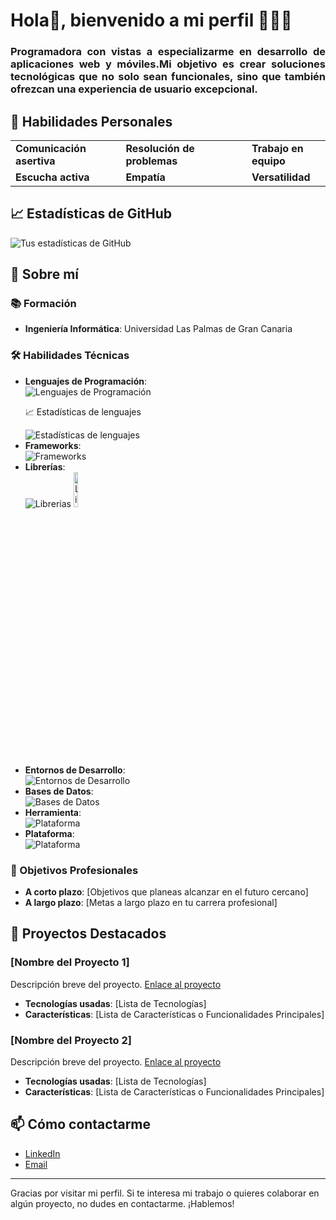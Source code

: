 <h1>Hola👋, bienvenido a mi perfil 🙋🏽‍♀️</h1>

<h3 align="justify">
    Programadora con vistas a especializarme en desarrollo de aplicaciones web y móviles.Mi objetivo es crear soluciones tecnológicas que no solo sean funcionales, sino que también ofrezcan una experiencia de usuario excepcional.
</h3>

<h2>🌟 Habilidades Personales</h2>

<table>
  <tr>
    <td width="35%">
      <strong>Comunicación asertiva</strong>
    </td>  
    <td width="40%">
      <strong>Resolución de problemas</strong>
    </td> 
    <td width="40%">
      <strong>Trabajo en equipo</strong>
    </td>
  </tr>

  <tr>
    <td width="30%">
      <strong>Escucha activa</strong>
    </td>
    <td width="30%">
      <strong>Empatía</strong>
    </td>
    <td width="30%">
      <strong>Versatilidad</strong>
    </td>
  </tr>
</table>  

<h2>📈 Estadísticas de GitHub</h2>

<img src="https://github-readme-stats-eight-theta.vercel.app/api?username=AnaSantana016&show_icons=true&theme=algolia&include_all_commits=true&count_private=true" alt="Tus estadísticas de GitHub">

<h2>🚀 Sobre mí</h2>

<h3>📚 Formación</h3>
<ul>
  <li>
    <strong>Ingeniería Informática</strong>: Universidad Las Palmas de Gran Canaria
  </li>
</ul>

<h3>🛠️ Habilidades Técnicas</h3>
<ul>
  
  <li> <strong>Lenguajes de Programación</strong>: 
    <div>
      <img src="https://skillicons.dev/icons?i=js,html,css,ts,py,java,bash,r,c,cs,kotlin" alt="Lenguajes de Programación">
    </div>
    <p>📈 Estadísticas de lenguajes</p>
    <img src="https://github-readme-stats.vercel.app/api/top-langs/?username=AnaSantana016&langs_count=30&title_color=0891b2&text_color=ffffff&icon_color=0891b2&bg_color=1c1917&hide_border=true&locale=en&custom_title=Top%20%Languages" alt="Estadísticas de lenguajes">
  </li>
  
  <li> <strong>Frameworks</strong>:
    <div>
      <img src="https://skillicons.dev/icons?i=angular,bootstrap" alt="Frameworks">
    </div>
  </li>

  <li> <strong>Librerías</strong>: 
    <div>
      <img src="https://skillicons.dev/icons?i=pytorch,tensorflow,threejs,jquery,opencv" alt="Librerias">
      <img src="https://i.imgur.com/7r08TpW.png" width="12%" alt="Libreria opengl">
    </div>
  </li>

  <li><strong>Entornos de Desarrollo</strong>: 
    <div>
      <img src="https://skillicons.dev/icons?i=androidstudio,arduino,eclipse,idea,pycharm,sublime,vscode,unity" alt="Entornos de Desarrollo">
    </div>
  </li>
  
  <li><strong>Bases de Datos</strong>:
    <div>
      <img src="https://skillicons.dev/icons?i=firebase,mysql,sqlite" alt="Bases de Datos">
    </div>
  </li>

  <li><strong>Herramienta</strong>:
    <div>
      <img src="https://skillicons.dev/icons?i=git,latex" alt="Plataforma">
    </div>
  </li>

  <li><strong>Plataforma</strong>:
    <div>
      <img src="https://skillicons.dev/icons?i=github,figma" alt="Plataforma">
    </div>
  </li>
</ul>

<h3>🎯 Objetivos Profesionales</h3>
<ul>
<li><strong>A corto plazo</strong>: [Objetivos que planeas alcanzar en el futuro cercano]</li>
<li><strong>A largo plazo</strong>: [Metas a largo plazo en tu carrera profesional]</li>
</ul>

<h2>📂 Proyectos Destacados</h2>

<h3>[Nombre del Proyecto 1]</h3>
<p>Descripción breve del proyecto. <a href="URL del proyecto">Enlace al proyecto</a></p>
<ul>
<li><strong>Tecnologías usadas</strong>: [Lista de Tecnologías]</li>
<li><strong>Características</strong>: [Lista de Características o Funcionalidades Principales]</li>
</ul>

<h3>[Nombre del Proyecto 2]</h3>
<p>Descripción breve del proyecto. <a href="URL del proyecto">Enlace al proyecto</a></p>
<ul>
<li><strong>Tecnologías usadas</strong>: [Lista de Tecnologías]</li>
<li><strong>Características</strong>: [Lista de Características o Funcionalidades Principales]</li>
</ul>

<h2>📫 Cómo contactarme</h2>
<ul>
<li><a href="URL de tu LinkedIn">LinkedIn</a></li>
<li><a href="URL de tu Email">Email</a></li>
</ul>

<hr>
<p>Gracias por visitar mi perfil. Si te interesa mi trabajo o quieres colaborar en algún proyecto, no dudes en contactarme. ¡Hablemos!</p>
